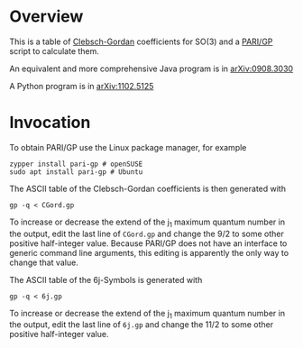 # Overview 
This is a table of [Clebsch-Gordan](https://en.wikipedia.org/wiki/Clebsch%E2%80%93Gordan_coefficients) coefficients for SO(3)
and a [PARI/GP](https://pari.math.u-bordeaux.fr/) script to calculate them.

An equivalent and more comprehensive Java program is
in [arXiv:0908.3030](https://arxiv.org/src/0908.3030v4/anc/org/nevec/rjm/Wigner3j.java)

A Python program is in [arXiv:1102.5125](https://arxiv.org/abs/1102.5125)

# Invocation
To obtain PARI/GP use the Linux package manager, for example

```
zypper install pari-gp # openSUSE
sudo apt install pari-gp # Ubuntu
```

The ASCII table of the Clebsch-Gordan coefficients is then generated with

```
gp -q < CGord.gp
```

To increase or decrease the extend of the j<sub>1</sub> maximum quantum
number in the output, edit the last line of `CGord.gp`
and change the 9/2 to some other positive half-integer value.
Because PARI/GP does not have an interface to generic command line
arguments, this editing is apparently the only way to 
change that value.

The ASCII table of the 6j-Symbols is generated with

```
gp -q < 6j.gp
```

To increase or decrease the extend of the j<sub>1</sub> maximum quantum
number in the output, edit the last line of `6j.gp`
and change the 11/2 to some other positive half-integer value.

